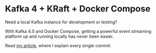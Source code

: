 # Kafka 4 + KRaft + Docker Compose
Need a local Kafka instance for development or testing? 

With Kafka 4.0 and Docker Compose, getting a powerful event streaming platform up and running locally has never been easier.

Read [my article](https://medium.com/@kinneko-de/874d8f1ffd9b), where I explain every single commit.
